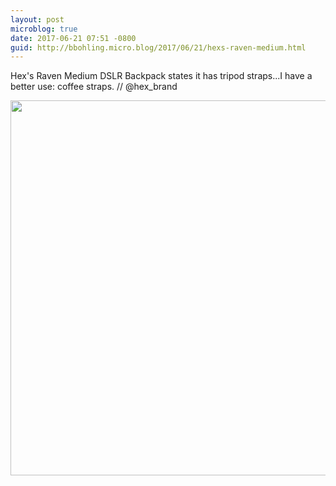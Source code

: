 ```yaml
---
layout: post
microblog: true
date: 2017-06-21 07:51 -0800
guid: http://bbohling.micro.blog/2017/06/21/hexs-raven-medium.html
---
```

Hex's Raven Medium DSLR Backpack states it has tripod straps...I have a better use: coffee straps. // @hex_brand

<img src="http://bbohling.micro.blog/uploads/2017/72144f5ee3.jpg" width="600" height="600" style="height: auto" />
